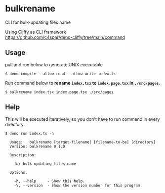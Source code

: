 # bulkrename
CLI for bulk-updating files name  

Using Cliffy as CLI framework  
https://github.com/c4spar/deno-cliffy/tree/main/command

## Usage

pull and run below to generate UNIX executable
```
$ deno compile --allow-read --allow-write index.ts
```

Run command below to **rename `index.tsx` to `index.page.tsx` in `./src/pages`**.  
```
$ bulkrename index.tsx index.page.tsx ./src/pages
```

## Help

This will be executed iteratively, so you don't have to run command in every directory.


```
$ deno run index.ts -h

  Usage:   bulkrename [target-filename] [filename-to-be] [directory]
  Version: bulkrename 0.1.0                                         

  Description:

    for bulk-updating files name

  Options:

    -h, --help     - Show this help.                            
    -V, --version  - Show the version number for this program.
```
